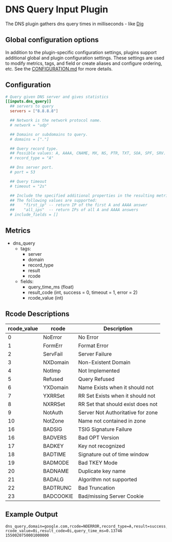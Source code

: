 # DNS Query Input Plugin

The DNS plugin gathers dns query times in milliseconds - like
[Dig](https://en.wikipedia.org/wiki/Dig_\(command\))

## Global configuration options <!-- @/docs/includes/plugin_config.md -->

In addition to the plugin-specific configuration settings, plugins support
additional global and plugin configuration settings. These settings are used to
modify metrics, tags, and field or create aliases and configure ordering, etc.
See the [CONFIGURATION.md][CONFIGURATION.md] for more details.

[CONFIGURATION.md]: ../../../docs/CONFIGURATION.md#plugins

## Configuration

```toml @sample.conf
# Query given DNS server and gives statistics
[[inputs.dns_query]]
  ## servers to query
  servers = ["8.8.8.8"]

  ## Network is the network protocol name.
  # network = "udp"

  ## Domains or subdomains to query.
  # domains = ["."]

  ## Query record type.
  ## Possible values: A, AAAA, CNAME, MX, NS, PTR, TXT, SOA, SPF, SRV.
  # record_type = "A"

  ## Dns server port.
  # port = 53

  ## Query timeout
  # timeout = "2s"

  ## Include the specified additional properties in the resulting metric.
  ## The following values are supported:
  ##    "first_ip" -- return IP of the first A and AAAA answer
  ##    "all_ips"  -- return IPs of all A and AAAA answers
  # include_fields = []
```

## Metrics

- dns_query
  - tags:
    - server
    - domain
    - record_type
    - result
    - rcode
  - fields:
    - query_time_ms (float)
    - result_code (int, success = 0, timeout = 1, error = 2)
    - rcode_value (int)

## Rcode Descriptions

|rcode_value|rcode|Description|
|---|-----------|-----------------------------------|
|0  | NoError   | No Error                          |
|1  | FormErr   | Format Error                      |
|2  | ServFail  | Server Failure                    |
|3  | NXDomain  | Non-Existent Domain               |
|4  | NotImp    | Not Implemented                   |
|5  | Refused   | Query Refused                     |
|6  | YXDomain  | Name Exists when it should not    |
|7  | YXRRSet   | RR Set Exists when it should not  |
|8  | NXRRSet   | RR Set that should exist does not |
|9  | NotAuth   | Server Not Authoritative for zone |
|10 | NotZone   | Name not contained in zone        |
|16 | BADSIG    | TSIG Signature Failure            |
|16 | BADVERS   | Bad OPT Version                   |
|17 | BADKEY    | Key not recognized                |
|18 | BADTIME   | Signature out of time window      |
|19 | BADMODE   | Bad TKEY Mode                     |
|20 | BADNAME   | Duplicate key name                |
|21 | BADALG    | Algorithm not supported           |
|22 | BADTRUNC  | Bad Truncation                    |
|23 | BADCOOKIE | Bad/missing Server Cookie         |

## Example Output

```text
dns_query,domain=google.com,rcode=NOERROR,record_type=A,result=success,server=127.0.0.1 rcode_value=0i,result_code=0i,query_time_ms=0.13746 1550020750001000000
```
